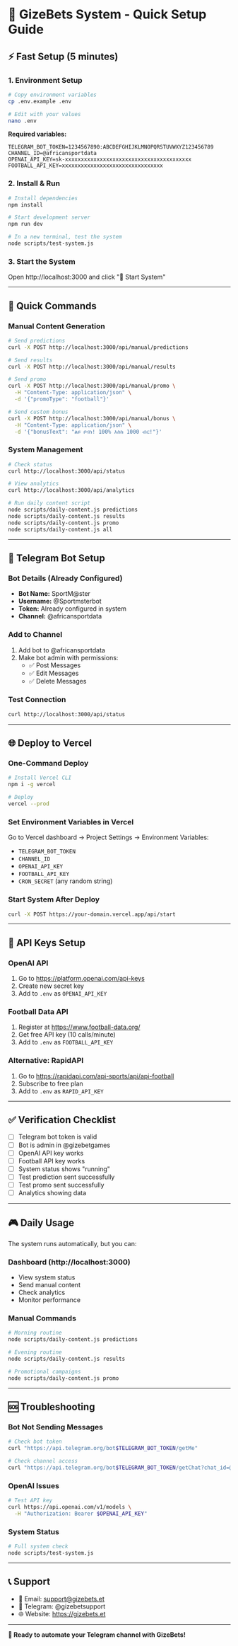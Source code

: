 # 🚀 GizeBets System - Quick Setup Guide

## ⚡ Fast Setup (5 minutes)

### 1. Environment Setup
```bash
# Copy environment variables
cp .env.example .env

# Edit with your values
nano .env
```

**Required variables:**
```env
TELEGRAM_BOT_TOKEN=1234567890:ABCDEFGHIJKLMNOPQRSTUVWXYZ123456789
CHANNEL_ID=@africansportdata
OPENAI_API_KEY=sk-xxxxxxxxxxxxxxxxxxxxxxxxxxxxxxxxxxxxxxxx
FOOTBALL_API_KEY=xxxxxxxxxxxxxxxxxxxxxxxxxxxxxxxx
```

### 2. Install & Run
```bash
# Install dependencies
npm install

# Start development server
npm run dev

# In a new terminal, test the system
node scripts/test-system.js
```

### 3. Start the System
Open http://localhost:3000 and click "🚀 Start System"

---

## 🎯 Quick Commands

### Manual Content Generation
```bash
# Send predictions
curl -X POST http://localhost:3000/api/manual/predictions

# Send results
curl -X POST http://localhost:3000/api/manual/results

# Send promo
curl -X POST http://localhost:3000/api/manual/promo \
  -H "Content-Type: application/json" \
  -d '{"promoType": "football"}'

# Send custom bonus
curl -X POST http://localhost:3000/api/manual/bonus \
  -H "Content-Type: application/json" \
  -d '{"bonusText": "ልዩ ቦናስ! 100% እስከ 1000 ብር!"}'
```

### System Management
```bash
# Check status
curl http://localhost:3000/api/status

# View analytics
curl http://localhost:3000/api/analytics

# Run daily content script
node scripts/daily-content.js predictions
node scripts/daily-content.js results
node scripts/daily-content.js promo
node scripts/daily-content.js all
```

---

## 📱 Telegram Bot Setup

### Bot Details (Already Configured)
- **Bot Name:** SportM@ster
- **Username:** @Sportmsterbot
- **Token:** Already configured in system
- **Channel:** @africansportdata

### Add to Channel
1. Add bot to @africansportdata
2. Make bot admin with permissions:
   - ✅ Post Messages
   - ✅ Edit Messages  
   - ✅ Delete Messages

### Test Connection
```bash
curl http://localhost:3000/api/status
```

---

## 🌐 Deploy to Vercel

### One-Command Deploy
```bash
# Install Vercel CLI
npm i -g vercel

# Deploy
vercel --prod
```

### Set Environment Variables in Vercel
Go to Vercel dashboard → Project Settings → Environment Variables:
- `TELEGRAM_BOT_TOKEN`
- `CHANNEL_ID` 
- `OPENAI_API_KEY`
- `FOOTBALL_API_KEY`
- `CRON_SECRET` (any random string)

### Start System After Deploy
```bash
curl -X POST https://your-domain.vercel.app/api/start
```

---

## 🔧 API Keys Setup

### OpenAI API
1. Go to https://platform.openai.com/api-keys
2. Create new secret key
3. Add to `.env` as `OPENAI_API_KEY`

### Football Data API
1. Register at https://www.football-data.org/
2. Get free API key (10 calls/minute)
3. Add to `.env` as `FOOTBALL_API_KEY`

### Alternative: RapidAPI
1. Go to https://rapidapi.com/api-sports/api/api-football
2. Subscribe to free plan
3. Add to `.env` as `RAPID_API_KEY`

---

## ✅ Verification Checklist

- [ ] Telegram bot token is valid
- [ ] Bot is admin in @gizebetgames
- [ ] OpenAI API key works
- [ ] Football API key works
- [ ] System status shows "running"
- [ ] Test prediction sent successfully
- [ ] Test promo sent successfully
- [ ] Analytics showing data

---

## 🎮 Daily Usage

The system runs automatically, but you can:

### Dashboard (http://localhost:3000)
- View system status
- Send manual content
- Check analytics
- Monitor performance

### Manual Commands
```bash
# Morning routine
node scripts/daily-content.js predictions

# Evening routine  
node scripts/daily-content.js results

# Promotional campaigns
node scripts/daily-content.js promo
```

---

## 🆘 Troubleshooting

### Bot Not Sending Messages
```bash
# Check bot token
curl "https://api.telegram.org/bot$TELEGRAM_BOT_TOKEN/getMe"

# Check channel access
curl "https://api.telegram.org/bot$TELEGRAM_BOT_TOKEN/getChat?chat_id=@africansportdata"
```

### OpenAI Issues
```bash
# Test API key
curl https://api.openai.com/v1/models \
  -H "Authorization: Bearer $OPENAI_API_KEY"
```

### System Status
```bash
# Full system check
node scripts/test-system.js
```

---

## 📞 Support

- 📧 Email: support@gizebets.et
- 💬 Telegram: @gizebetsupport
- 🌐 Website: https://gizebets.et

---

**🎯 Ready to automate your Telegram channel with GizeBets!**